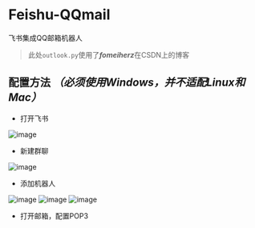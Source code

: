# Feishu-QQmail
飞书集成QQ邮箱机器人
> 此处`outlook.py`使用了***fomeiherz***在CSDN上的博客

## 配置方法 *（必须使用Windows，并不适配Linux和Mac）*
- 打开飞书
  
![image](https://github.com/user-attachments/assets/f487201d-f37a-4db6-98dc-b1822e7d7930)

- 新建群聊

![image](https://github.com/user-attachments/assets/eaa7bb1a-814a-45ec-8ac2-be31b8dabee1)

- 添加机器人

![image](https://github.com/user-attachments/assets/c161f258-4427-4462-bb2c-ef64a6994a74)
![image](https://github.com/user-attachments/assets/079450b5-e38e-4d90-a8a5-06511694e02e)
![image](https://github.com/user-attachments/assets/3a914a51-d60d-4434-814a-8fa796a92a5d)

- 打开邮箱，配置POP3

